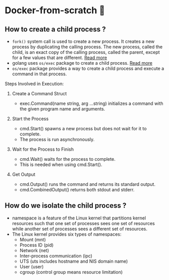 # Docker-from-scratch 🐳

## How to create a child process ?

- `fork()` system call is used to create a new process. It creates a new process by duplicating the calling process. The new process, called the child, is an exact copy of the calling process, called the parent, except for a few values that are different. [Read more](https://cs.brown.edu/courses/csci0300/2022/notes/l17.html)
- golang uses `os/exec` package to create a child process. [Read more](https://golang.org/pkg/os/exec/)
- `os/exec` package provides a way to create a child process and execute a command in that process. 

Steps Involved in Execution:

1. Create a Command Struct
   - exec.Command(name string, arg ...string) initializes a command with the given program name and arguments.

2. Start the Process
   - cmd.Start() spawns a new process but does not wait for it to complete.
   - The process is run asynchronously.

3. Wait for the Process to Finish
   - cmd.Wait() waits for the process to complete.
   - This is needed when using cmd.Start().

4. Get Output
   - cmd.Output() runs the command and returns its standard output.
   - cmd.CombinedOutput() returns both stdout and stderr.

## How do we isolate the child process ?

- namespace is a feature of the Linux kernel that partitions kernel resources such that one set of processes sees one set of resources while another set of processes sees a different set of resources.
- The Linux kernel provides six types of namespaces: 
  - Mount (mnt)
  - Process ID (pid)
  - Network (net)
  - Inter-process communication (ipc)
  - UTS (uts includes hostname and NIS domain name)
  - User (user)
  - cgroup (control group means resource limitation)
